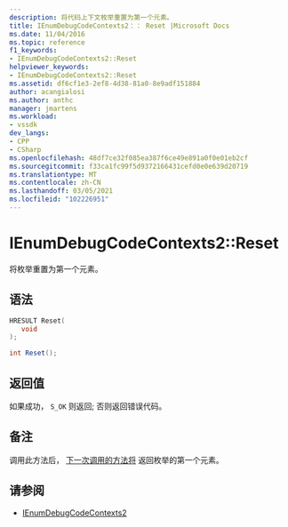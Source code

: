 ```yaml
---
description: 将代码上下文枚举重置为第一个元素。
title: IEnumDebugCodeContexts2：： Reset |Microsoft Docs
ms.date: 11/04/2016
ms.topic: reference
f1_keywords:
- IEnumDebugCodeContexts2::Reset
helpviewer_keywords:
- IEnumDebugCodeContexts2::Reset
ms.assetid: df6cf1e3-2ef8-4d38-81a0-8e9adf151884
author: acangialosi
ms.author: anthc
manager: jmartens
ms.workload:
- vssdk
dev_langs:
- CPP
- CSharp
ms.openlocfilehash: 48df7ce32f085ea387f6ce49e891a0f0e01eb2cf
ms.sourcegitcommit: f33ca1fc99f5d9372166431cefd0e0e639d20719
ms.translationtype: MT
ms.contentlocale: zh-CN
ms.lasthandoff: 03/05/2021
ms.locfileid: "102226951"
---
```

# <a name="ienumdebugcodecontexts2reset"></a>IEnumDebugCodeContexts2::Reset
将枚举重置为第一个元素。

## <a name="syntax"></a>语法

```cpp
HRESULT Reset(
   void
);
```

```csharp
int Reset();
```

## <a name="return-value"></a>返回值
 如果成功， `S_OK` 则返回; 否则返回错误代码。

## <a name="remarks"></a>备注
 调用此方法后， [下一次调用的方法将](../../../extensibility/debugger/reference/ienumdebugcodecontexts2-next.md) 返回枚举的第一个元素。

## <a name="see-also"></a>请参阅
- [IEnumDebugCodeContexts2](../../../extensibility/debugger/reference/ienumdebugcodecontexts2.md)
